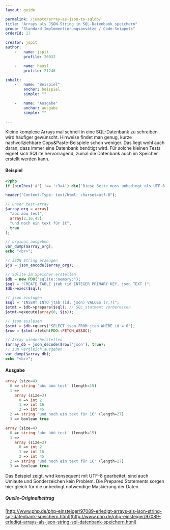 ```yaml
---
layout: guide

permalink: /jumpto/array-as-json-to-sqldb/
title: "Arrays als JSON-String in SQL-Datenbank speichern"
group: "Standard Implementierungsansätze / Code-Snippets"
orderId: 17

creator: jspit
author:
    -   name: jspit
        profile: 26032

    -   name: hausl
        profile: 21246

inhalt:
    -   name: "Beispiel"
        anchor: beispiel
        simple: ""

    -   name: "Ausgabe"
        anchor: ausgabe
        simple: ""

---
```


Kleine komplexe Arrays mal schnell in eine SQL-Datenbank zu schreiben wird häufiger gewünscht. 
Hinweise findet man genug, kurze nachvollziehbare Copy&Paste-Beispiele schon weniger. 
Das liegt wohl auch daran, dass immer eine Datenbank benötigt wird. 
Für solche kleinen Tests eignet sich SQLite hervorragend, zumal die Datenbank auch im Speicher erstellt werden kann.


#### Beispiel

~~~ php
<?php 
if (bin2hex('ä') !== 'c3a4') die('Diese Seite muss unbedingt als UTF-8 gespeichert werden!'); 

header("Content-Type: text/html; charset=utf-8"); 

// unser test-array 
$array_org = array( 
  "abc äöü test", 
  array(2,16,45), 
  "und noch ein text für 1€", 
  true 
); 

// orginal ausgeben 
var_dump($array_org);
echo "<br>"; 

// JSON String erzeugen 
$js = json_encode($array_org); 

// SQlite im Speicher erstellen 
$db = new PDO("sqlite::memory:"); 
$sql = "CREATE TABLE jtab (id INTEGER PRIMARY KEY, json TEXT )"; 
$db->exec($sql); 

// json einfügen 
$sql = "INSERT INTO jtab (id, json) VALUES (?,?)"; 
$stmt = $db->prepare($sql); // SQL_statment vorbereiten 
$stmt->execute(array(0, $js)); 

// json auslesen 
$stmt = $db->query("SELECT json FROM jtab WHERE id = 0");
$row = $stmt->fetch(PDO::FETCH_ASSOC);

// Array wiederherstellen 
$array_db = json_decode($row['json'], true); 
// zum Vergleich ausgeben 
var_dump($array_db);
echo "<br>"; 
~~~

#### Ausgabe

~~~ php
array (size=4)
  0 => string 'abc äöü test' (length=15)
  1 => 
    array (size=3)
      0 => int 2
      1 => int 16
      2 => int 45
  2 => string 'und noch ein text für 1€' (length=27)
  3 => boolean true

array (size=4)
  0 => string 'abc äöü test' (length=15)
  1 => 
    array (size=3)
      0 => int 2
      1 => int 16
      2 => int 45
  2 => string 'und noch ein text für 1€' (length=27)
  3 => boolean true
~~~

Das Beispiel zeigt, wird konsequent mit UTF-8 gearbeitet, sind auch Umlaute und Sonderzeichen kein Problem.
Die Prepared Statements sorgen hier gleich für die unbedingt notwendige Maskierung der Daten. 


##### Quelle-Originalbeitrag
[http://www.php.de/php-einsteiger/97089-erledigt-arrays-als-json-string-sql-datenbank-speichern.html](http://www.php.de/php-einsteiger/97089-erledigt-arrays-als-json-string-sql-datenbank-speichern.html)
